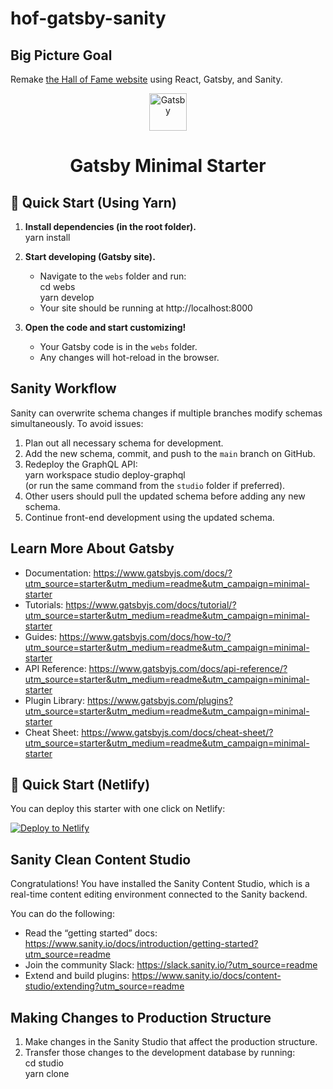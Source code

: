 # hof-gatsby-sanity

## Big Picture Goal
Remake [the Hall of Fame website](https://www.entrepreneurhof.com/) using React, Gatsby, and Sanity.

<p align="center">
  <a href="https://www.gatsbyjs.com/?utm_source=starter&utm_medium=readme&utm_campaign=minimal-starter">
    <img alt="Gatsby" src="https://www.gatsbyjs.com/Gatsby-Monogram.svg" width="60" />
  </a>
</p>

<h1 align="center">
  Gatsby Minimal Starter
</h1>

## 🚀 Quick Start (Using Yarn)

1. **Install dependencies (in the root folder).**  
    yarn install

2. **Start developing (Gatsby site).**  
   - Navigate to the `webs` folder and run:  
        cd webs  
        yarn develop  
   - Your site should be running at http://localhost:8000

3. **Open the code and start customizing!**  
   - Your Gatsby code is in the `webs` folder.
   - Any changes will hot-reload in the browser.

## Sanity Workflow

Sanity can overwrite schema changes if multiple branches modify schemas simultaneously. To avoid issues:

1. Plan out all necessary schema for development.
2. Add the new schema, commit, and push to the `main` branch on GitHub.
3. Redeploy the GraphQL API:  
    yarn workspace studio deploy-graphql  
   (or run the same command from the `studio` folder if preferred).
4. Other users should pull the updated schema before adding any new schema.
5. Continue front-end development using the updated schema.

## Learn More About Gatsby

- Documentation: https://www.gatsbyjs.com/docs/?utm_source=starter&utm_medium=readme&utm_campaign=minimal-starter  
- Tutorials: https://www.gatsbyjs.com/docs/tutorial/?utm_source=starter&utm_medium=readme&utm_campaign=minimal-starter  
- Guides: https://www.gatsbyjs.com/docs/how-to/?utm_source=starter&utm_medium=readme&utm_campaign=minimal-starter  
- API Reference: https://www.gatsbyjs.com/docs/api-reference/?utm_source=starter&utm_medium=readme&utm_campaign=minimal-starter  
- Plugin Library: https://www.gatsbyjs.com/plugins?utm_source=starter&utm_medium=readme&utm_campaign=minimal-starter  
- Cheat Sheet: https://www.gatsbyjs.com/docs/cheat-sheet/?utm_source=starter&utm_medium=readme&utm_campaign=minimal-starter  

## 🚀 Quick Start (Netlify)

You can deploy this starter with one click on Netlify:

[<img src="https://www.netlify.com/img/deploy/button.svg" alt="Deploy to Netlify" />](https://app.netlify.com/start/deploy?repository=https://github.com/gatsbyjs/gatsby-starter-minimal)

## Sanity Clean Content Studio

Congratulations! You have installed the Sanity Content Studio, which is a real-time content editing environment connected to the Sanity backend.

You can do the following:

- Read the “getting started” docs: https://www.sanity.io/docs/introduction/getting-started?utm_source=readme  
- Join the community Slack: https://slack.sanity.io/?utm_source=readme  
- Extend and build plugins: https://www.sanity.io/docs/content-studio/extending?utm_source=readme  

## Making Changes to Production Structure

1. Make changes in the Sanity Studio that affect the production structure.
2. Transfer those changes to the development database by running:  
    cd studio  
    yarn clone  
